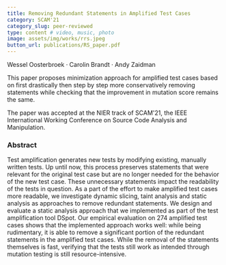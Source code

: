```yaml
---
title: Removing Redundant Statements in Amplified Test Cases
category: SCAM'21
category_slug: peer-reviewed
type: content # video, music, photo
image: assets/img/works/rrs.jpeg
button_url: publications/RS_paper.pdf
---
```


Wessel Oosterbroek · Carolin Brandt · Andy Zaidman

This paper proposes minimization approach for amplified test cases based on first drastically then step by step more conservatively removing statements while checking that the improvement in mutation score remains the same.

The paper was accepted at the NIER track of SCAM'21, the IEEE International Working Conference on Source Code Analysis and Manipulation.

### Abstract
Test amplification generates new tests by modifying existing, manually written tests. Up until now, this process preserves statements that were relevant for the original test case but are no longer needed for the behavior of the new test case. These unnecessary statements impact the readability of the tests in question. As a part of the effort to make amplified test cases more readable, we investigate dynamic slicing, taint analysis and static analysis as approaches to remove redundant statements. We design and evaluate a static analysis approach that we implemented as part of the test amplification tool DSpot. Our empirical evaluation on 274 amplified test cases shows that the implemented approach works well: while being rudimentary, it is able to remove a significant portion of the redundant statements in the amplified test cases. While the removal of the statements themselves is fast, verifying that the tests still work as intended through mutation testing is still resource-intensive.
